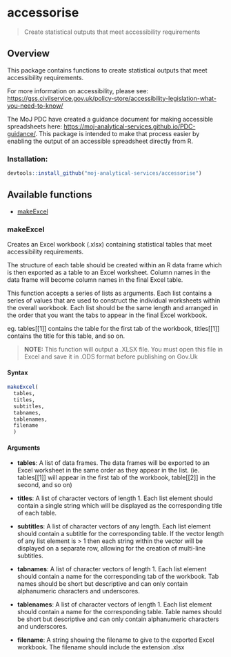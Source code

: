 # accessorise

> Create statistical outputs that meet accessibility requirements

## Overview

This package contains functions to create statistical outputs that meet accessibility requirements.

For more information on accessibility, please see: https://gss.civilservice.gov.uk/policy-store/accessibility-legislation-what-you-need-to-know/

The MoJ PDC have created a guidance document for making accessible spreadsheets here: https://moj-analytical-services.github.io/PDC-guidance/. This package is intended to make that process easier by enabling the output of an accessible spreadsheet directly from R. 

### Installation:

```r
devtools::install_github("moj-analytical-services/accessorise")
```

## Available functions

- [makeExcel](#makeExcel)

### makeExcel

Creates an Excel workbook (.xlsx) containing statistical tables that meet accessibility requirements.

The structure of each table should be created within an R data frame which is then exported as a table to an Excel worksheet. Column names in the data frame will become column names in the final Excel table.

This function accepts a series of lists as arguments. Each list contains a series of values that are used to construct the individual worksheets within the overall workbook. Each list should be the same length and arranged in the order that you want the tabs to appear in the final Excel workbook.

eg. tables[[1]] contains the table for the first tab of the workbook, titles[[1]] contains the title for this table, and so on.

> **NOTE:** This function will output a .XLSX file. You must open this file in Excel and save it in .ODS format before publishing on Gov.Uk

#### Syntax

```r
makeExcel(
  tables,
  titles,
  subtitles,
  tabnames,
  tablenames,
  filename
  )
```

#### Arguments

- **tables**: A list of data frames. The data frames will be exported to an Excel worksheet in the same order as they appear in the list. (ie. tables[[1]] will appear in the first tab of the workbook, table[[2]] in the second, and so on)

- **titles**: A list of character vectors of length 1. Each list element should contain a single string which will be displayed as the corresponding title of each table.

- **subtitles**: A list of character vectors of any length. Each list element should contain a subtitle for the corresponding table. If the vector length of any list element is > 1 then each string within the vector will be displayed on a separate row, allowing for the creation of multi-line subtitles.

- **tabnames**: A list of character vectors of length 1. Each list element should contain a name for the corresponding tab of the workbook. Tab names should be short but descriptive and can only contain alphanumeric characters and underscores.

- **tablenames**: A list of character vectors of length 1. Each list element should contain a name for the corresponding table. Table names should be short but descriptive and can only contain alphanumeric characters and underscores.

- **filename**: A string showing the filename to give to the exported Excel workbook. The filename should include the extension .xlsx
